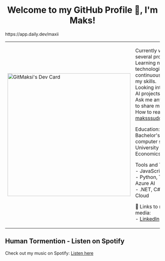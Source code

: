 <h1 align="center">Welcome to my GitHub Profile 👋, I'm Maks!</h1>
https://app.daily.dev/maxii
<table>
  <tr>
    <td>    
    <a href="[https://app.daily.dev/DailyDevTips](https://app.daily.dev/maxii)"><img src="https://github.com/GitMaksi/devcard.svg" width="400" alt="GitMaksi's Dev Card"/></a>
    </td>
    <td>
      <p>
        Currently working on several projects!<br>
        Learning new technologies and continuously improving my skills.<br>
        Looking into advanced AI projects.<br>
        Ask me anything, happy to share my knowledge!<br>
        How to reach me: <a href="mailto:maksssudol@gmail.com">maksssudol@gmail.com</a><br>
      </p>
      <p>
        Education:<br>
        Bachelor's degree in computer science - University of Economics in Katowice<br>
      </p>
      <p>
        Tools and Technologies:<br>
        - JavaScript, Angular<br>
        - Python, TensorFlow, Azure AI<br>
        - .NET, C#, Azure Cloud <br>
      </p>
      <p>
        🔗 Links to my social media:<br>
        - <a href="https://www.linkedin.com/in/maks-sudo%C5%82-044927142/">LinkedIn</a><br>
      </p>
    </td>
  </tr>
</table>

## Human Tormention - Listen on Spotify
Check out my music on Spotify: <a href="https://open.spotify.com/artist/6vE33O9Nm4LQATiYEM2JQb">Listen here</a>

